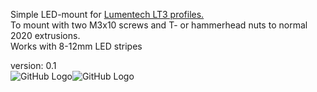 Simple LED-mount for [Lumentech LT3 profiles.](https://lumentec.eu/Aluminium-Eckig-LED-Profil-100cm-45-fuer-8-12mm-LED-Streifen-Profil-LT3-Abdeckung)<br>
To mount with two M3x10 screws and T- or hammerhead nuts to normal 2020 extrusions.<br>
Works with 8-12mm LED stripes<br>

version: 0.1<br>
![GitHub Logo](https://i.imgur.com/oPmW2XH.png)![GitHub Logo](https://i.imgur.com/oP0wyu7.png)
